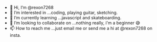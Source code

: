 - 👋 Hi, I’m @rexon7268
- 👀 I’m interested in ...coding, playing guitar, sketching.
- 🌱 I’m currently learning ...javascript and skateboarding.
- 💞️ I’m looking to collaborate on ...nothing really, i'm a beginner 😅
- 📫 How to reach me ...just email me or send me a hi at @rexon7268 on insta.

<!---
rexon7268/rexon7268 is a ✨ special ✨ repository because its `README.md` (this file) appears on your GitHub profile.
You can click the Preview link to take a look at your changes.
--->
